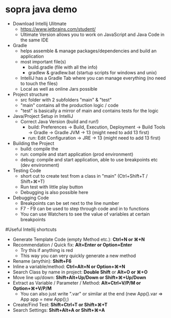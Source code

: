 # sopra java demo
- Download Intellij Ulitmate
    - https://www.jetbrains.com/student/
    - Ultimate Version allows you to work on JavaScript and Java Code in the same IDE
- Gradle
    - helps assemble & manage packages/dependencies and build an application
    - most important file(s)
        - build.gradle (file with all the info)
        - gradlew & gradlew.bat (startup scripts for windows and unix)
    - IntelliJ has a Gradle Tab where you can manage everything (no need to touch the files)
    - Local as well as online Jars possible
-  Project structure
    - src folder with 2 subfolders "main" & "test"
    - "main" contains all the production logic / code
    - "test" is basically a mirror of main and contains tests for the logic
- Java/Project Setup in IntelliJ
    - Correct Java Version (build and run!)
        - build: Preferences -> Build, Execution, Deployment -> Build Tools -> Gradle -> Gradle JVM -> 13 (might need to add 13 first)
        - run: Edit Configuration -> JRE -> 13 (might need to add 13 first)
- Building the Project
    - build: compile the
    - run: compile and start application (prod environment)
    - debug: compile and start application, able to use breakpoints etc (dev environment)
- Testing Code
    - short cut to create test from a class in "main" (Ctrl+Shift+T / Shift+⌘+T)
    - Run test with little play button
    - Debugging is also possible here
- Debugging Code
    - Breakpoints can be set next to the line number
    - F7 - F9 can be used to step through code and in to functions
    - You can use Watchers to see the value of variables at certain breakpoints
    
#Useful Intellij shortcuts
- Generate Template Code (empty Method etc.): **Ctrl+N or ⌘+N**
- Recommendation / Quick fix: **Alt+Enter or Option+Enter**
    - Try this if anything is red
    - This way you can very quickly generate a new method
- Rename (anythin): **Shift+F6**
- Inline a variable/method: **Ctrl+Alt+N or Option+⌘+N**
- Search Class by name in project: **Double Shift** or **Alt+O or ⌘+O**
- Move line up/down: **Shift+Alt+Up/Down or Shift+⌘+Up/Down**
- Extract as Variable / Parameter / Method: **Alt+Ctrl+V/P/M or Option+⌘+V/P/M**
    - You can also just write ".var" or similar at the end (new App().var => App app = new App();)
- Create/Find Test: **Shift+Ctrl+T or Shift+⌘+T**
- Search Settings: **Shift+Alt+A or Shift+⌘+A**
